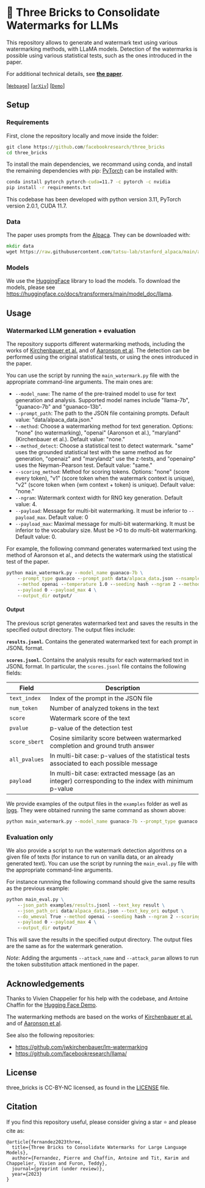 # 🧱 Three Bricks to Consolidate Watermarks for LLMs

This repository allows to generate and watermark text using various watermarking methods, with LLaMA models.
Detection of the watermarks is possible using various statistical tests, such as the ones introduced in the paper.

For additional technical details, see [**the paper**](ARXIV).  


[[`Webpage`](https://pierrefdz.github.io/publications/threebricks/)]
[[`arXiv`](ONHOLD)]
[[`Demo`](https://huggingface.co/spaces/NohTow/LLM_watermarking)]


## Setup


### Requirements

First, clone the repository locally and move inside the folder:
```cmd
git clone https://github.com/facebookresearch/three_bricks
cd three_bricks
```
To install the main dependencies, we recommand using conda, and install the remaining dependencies with pip:
[PyTorch](https://pytorch.org/) can be installed with:
```cmd
conda install pytorch pytorch-cuda=11.7 -c pytorch -c nvidia
pip install -r requirements.txt
```
This codebase has been developed with python version 3.11, PyTorch version 2.0.1, CUDA 11.7.

### Data

The paper uses prompts from the [Alpaca](https://github.com/tatsu-lab/stanford_alpaca).
They can be downloaded with:
```cmd
mkdir data
wget https://raw.githubusercontent.com/tatsu-lab/stanford_alpaca/main/alpaca_data.json -P data/
```

### Models

We use the [HuggingFace](https://huggingface.co/) library to load the models.
To download the models, please see https://huggingface.co/docs/transformers/main/model_doc/llama.


## Usage


### Watermarked LLM generation + evaluation

The repository supports different watermarking methods, including the works of [Kirchenbauer et al.](https://arxiv.org/abs/2301.10226) and of [Aaronson et al](https://www.scottaaronson.com/talks/watermark.ppt).
The detection can be performed using the original statistical tests, or using the ones introduced in the paper.

You can use the script by running the `main_watermark.py` file with the appropriate command-line arguments.
The main ones are:
- `--model_name`: The name of the pre-trained model to use for text generation and analysis. Supported model names include "llama-7b", "guanaco-7b" and "guanaco-13b".
- `--prompt_path`: The path to the JSON file containing prompts. Default value: "data/alpaca_data.json."
- `--method`: Choose a watermarking method for text generation. Options: "none" (no watermarking), "openai" (Aaronson et al.), "maryland" (Kirchenbauer et al.). Default value: "none."
- `--method_detect`: Choose a statistical test to detect watermark. "same" uses the grounded statistical test with the same method as for generation, "openaiz" and "marylandz" use the z-tests, and "openainp" uses the Neyman-Pearson test. Default value: "same."
- `--scoring_method`: Method for scoring tokens. Options: "none" (score every token), "v1" (score token when the watermark context is unique), "v2" (score token when {wm context + token} is unique). Default value: "none."
- `--ngram`: Watermark context width for RNG key generation. Default value: 4.
- `--payload`: Message for multi-bit watermarking. It must be inferior to `--payload_max`. Default value: 0
- `--payload_max`: Maximal message for multi-bit watermarking. It must be inferior to the vocabulary size. Must be >0 to do multi-bit watermarking. Default value: 0.

For example, the following command generates watermarked text using the method of Aaronson et al., and detects the watermark using the statistical test of the paper.
```cmd
python main_watermark.py --model_name guanaco-7b \
    --prompt_type guanaco --prompt_path data/alpaca_data.json --nsamples 10 --batch_size 16 \
    --method openai --temperature 1.0 --seeding hash --ngram 2 --method_detect openai --scoring_method v2 \
    --payload 0 --payload_max 4 \
    --output_dir output/
```

#### Output

The previous script generates watermarked text and saves the results in the specified output directory. The output files include:

**`results.jsonl`.** Contains the generated watermarked text for each prompt in JSONL format. 

**`scores.jsonl`.** Contains the analysis results for each watermarked text in JSONL format.
In particular, the `scores.jsonl` file contains the following fields:

| Field | Description |
| --- | --- |
| `text_index` | Index of the prompt in the JSON file |
| `num_token` | Number of analyzed tokens in the text |
| `score` | Watermark score of the text |
| `pvalue` | p-value of the detection test |
| `score_sbert` | Cosine similarity score between watermarked completion and ground truth answer |
| `all_pvalues` | In multi-bit case: p-values of the statistical tests associated to each possible message |
| `payload` | In multi-bit case: extracted message (as an integer)  corresponding to the index with minimum p-value |


We provide examples of the output files in the `examples` folder as well as [logs](https://justpaste.it/21hj1).
They were obtained running the same command as shown above:
```cmd
python main_watermark.py --model_name guanaco-7b --prompt_type guanaco --prompt_path data/alpaca_data.json --nsamples 10 --batch_size 16 --method openai --method_detect openai --seeding hash --ngram 2 --scoring_method v2 --temperature 1.0 --payload 0 --payload_max 4 --output_dir examples/
```

### Evaluation only

We also provide a script to run the watermark detection algorithms on a given file of texts (for instance to run on vanilla data, or an already generated text).
You can use the script by running the `main_eval.py` file with the appropriate command-line arguments.

For instance runnning the following command should give the same results as the previous example:
```cmd
python main_eval.py \
    --json_path examples/results.jsonl --text_key result \
    --json_path_ori data/alpaca_data.json --text_key_ori output \
    --do_wmeval True --method openai --seeding hash --ngram 2 --scoring_method v2 \
    --payload 0 --payload_max 4 \
    --output_dir output/
```

This will save the results in the specified output directory. The output files are the same as for the watermark generation.

*Note*: Adding the arguments `--attack_name` and `--attack_param` allows to run the token substitution attack mentioned in the paper.



## Acknowledgements

Thanks to Vivien Chappelier for his help with the codebase, and Antoine Chaffin for the [Hugging Face Demo](https://huggingface.co/spaces/NohTow/LLaMav2_watermarking).

The watermarking methods are based on the works of [Kirchenbauer et al.](https://arxiv.org/abs/2301.10226) and of [Aaronson et al](https://www.scottaaronson.com/talks/watermark.ppt).

See also the following repositories:
- https://github.com/jwkirchenbauer/lm-watermarking
- https://github.com/facebookresearch/llama/


## License

three_bricks is CC-BY-NC licensed, as found in the [LICENSE](LICENSE) file.


## Citation

If you find this repository useful, please consider giving a star :star: and please cite as:

```
@article{fernandez2023three,
  title={Three Bricks to Consolidate Watermarks for Large Language Models},
  author={Fernandez, Pierre and Chaffin, Antoine and Tit, Karim and Chappelier, Vivien and Furon, Teddy},
  journal={preprint (under review)},
  year={2023}
}
```


